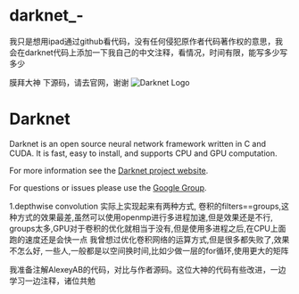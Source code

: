 # darknet_-
我只是想用ipad通过github看代码，没有任何侵犯原作者代码著作权的意思，我会在darknet代码上添加一下我自己的中文注释，看情况，时间有限，能写多少写多少

膜拜大神
下源码，请去官网，谢谢
![Darknet Logo](http://pjreddie.com/media/files/darknet-black-small.png)

# Darknet #
Darknet is an open source neural network framework written in C and CUDA. It is fast, easy to install, and supports CPU and GPU computation.

For more information see the [Darknet project website](http://pjreddie.com/darknet).

For questions or issues please use the [Google Group](https://groups.google.com/forum/#!forum/darknet).


1.depthwise convolution 实际上实现起来有两种方式,
卷积的filters==groups,这种方式的效果最差,虽然可以使用openmp进行多进程加速,但是效果还是不行, groups太多,GPU对于卷积的优化就相当于没有,但是使用多进程之后,在CPU上面跑的速度还是会快一点
我曾想过优化卷积网络的运算方式,但是很多都失败了,效果不怎么好,
一些人,一般都是以空间换时间,比如少做一层的for循环,使用更大的矩阵


我准备注解AlexeyAB的代码，对比与作者源码。这位大神的代码有些改进，一边学习一边注释，诸位共勉
